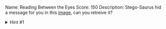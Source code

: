 Name: Reading Between the Eyes
Score: 150
Description: Stego-Saurus hid a message for you in this <a href='//2018shell1.picoctf.com/static/3e423171eed198e8425524a1b052869b/husky.png'>image</a>, can you retreive it?
<details><summary>Hint #1</summary>Maybe you can find an online decoder?</details>